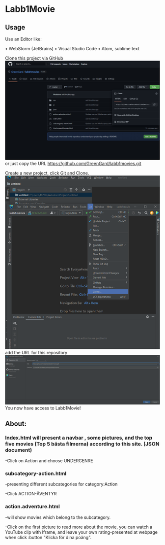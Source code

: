 # Labb1Movie


## Usage

Use an Editor like:

• WebStorm (JetBrains)
• Visual Studio Code
• Atom, sublime text

Clone this project via GitHub
![img.png](img/img.png)
or just copy the URL https://github.com/GreenGard/labb1movies.git 

Create a new project, click Git and Clone. 
![img_1.png](img/img_1.png)
add the URL for this repository
![img_2.png](img/img_2.png)
You now have access to Labb1Movie!

## About:

### Index.html will present a navbar , some pictures, and the top five movies (Top 5 bästa filmerna) according to this site. (JSON document)

-Click on Action and choose UNDERGENRE 

### subcategory-action.html 
-presenting different subcategories for category:Action

-Click ACTION-ÄVENTYR

### action.adventure.html 
-will show movies which belong to the subcategory.

-Click on the first picture to read more about the movie, you can watch a YouTube clip with Iframe, and leave your own rating-presented at webpage when click :button "Klicka för dina poäng".




